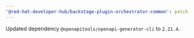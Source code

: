 ```yaml
---
'@red-hat-developer-hub/backstage-plugin-orchestrator-common': patch
---
```


Updated dependency `@openapitools/openapi-generator-cli` to `2.21.4`.
